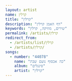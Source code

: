 ```yaml
---
layout: artist
name: קרלין
title: "קרלין"
description: "דף האמן קרלין"
keywords: "שירים, מוזיקה, קרלין"
permalink: /artists/קרלין
redirect_from:
  - /artists/list/קרלין
  - /artists/קרלין/
songs:
  - number: "44078"
    name: "כה אכסוף נועם שבת"
    album: "סינגלים"
    artist: "קרלין"
---
```


